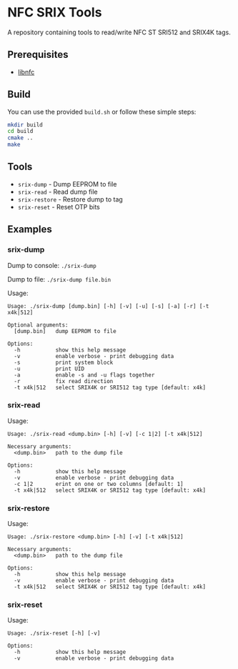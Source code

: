 # NFC SRIX Tools
A repository containing tools to read/write NFC ST SRI512 and SRIX4K tags.

## Prerequisites
* [libnfc](https://github.com/nfc-tools/libnfc)

## Build
You can use the provided `build.sh` or follow these simple steps:
```bash
mkdir build
cd build
cmake ..
make
```

## Tools
* `srix-dump` - Dump EEPROM to file
* `srix-read` - Read dump file
* `srix-restore` - Restore dump to tag
* `srix-reset` - Reset OTP bits

## Examples
### srix-dump
Dump to console: `./srix-dump`

Dump to file: `./srix-dump file.bin`

Usage:
```text
Usage: ./srix-dump [dump.bin] [-h] [-v] [-u] [-s] [-a] [-r] [-t x4k|512]

Optional arguments:
  [dump.bin]   dump EEPROM to file

Options:
  -h           show this help message
  -v           enable verbose - print debugging data
  -s           print system block
  -u           print UID
  -a           enable -s and -u flags together
  -r           fix read direction
  -t x4k|512   select SRIX4K or SRI512 tag type [default: x4k]
```

### srix-read
Usage:
```text
Usage: ./srix-read <dump.bin> [-h] [-v] [-c 1|2] [-t x4k|512]

Necessary arguments:
  <dump.bin>   path to the dump file

Options:
  -h           show this help message
  -v           enable verbose - print debugging data
  -c 1|2       erint on one or two columns [default: 1]
  -t x4k|512   select SRIX4K or SRI512 tag type [default: x4k]
```

### srix-restore
Usage:
```text
Usage: ./srix-restore <dump.bin> [-h] [-v] [-t x4k|512]

Necessary arguments:
  <dump.bin>   path to the dump file

Options:
  -h           show this help message
  -v           enable verbose - print debugging data
  -t x4k|512   select SRIX4K or SRI512 tag type [default: x4k]
```

### srix-reset
Usage:
```text
Usage: ./srix-reset [-h] [-v]

Options:
  -h           show this help message
  -v           enable verbose - print debugging data
```